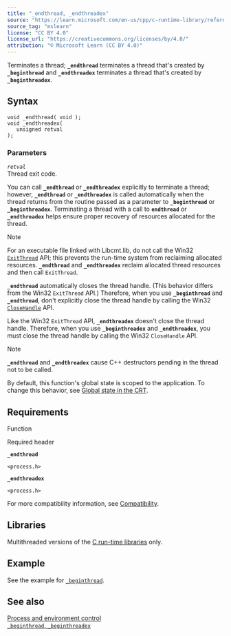 ```yaml
---
title: "_endthread, _endthreadex"
source: "https://learn.microsoft.com/en-us/cpp/c-runtime-library/reference/endthread-endthreadex?view=msvc-170"
source_tag: "mslearn"
license: "CC BY 4.0"
license_url: "https://creativecommons.org/licenses/by/4.0/"
attribution: "© Microsoft Learn (CC BY 4.0)"
---
```

Terminates a thread; **`_endthread`** terminates a thread that's created by **`_beginthread`** and **`_endthreadex`** terminates a thread that's created by **`_beginthreadex`**.

## Syntax

```
void _endthread( void );
void _endthreadex(
   unsigned retval
);
```

### Parameters

_`retval`_  
Thread exit code.

You can call **`_endthread`** or **`_endthreadex`** explicitly to terminate a thread; however, **`_endthread`** or **`_endthreadex`** is called automatically when the thread returns from the routine passed as a parameter to **`_beginthread`** or **`_beginthreadex`**. Terminating a thread with a call to **`endthread`** or **`_endthreadex`** helps ensure proper recovery of resources allocated for the thread.

Note

For an executable file linked with Libcmt.lib, do not call the Win32 [`ExitThread`](https://learn.microsoft.com/en-us/windows/win32/api/processthreadsapi/nf-processthreadsapi-exitthread) API; this prevents the run-time system from reclaiming allocated resources. **`_endthread`** and **`_endthreadex`** reclaim allocated thread resources and then call `ExitThread`.

**`_endthread`** automatically closes the thread handle. (This behavior differs from the Win32 `ExitThread` API.) Therefore, when you use **`_beginthread`** and **`_endthread`**, don't explicitly close the thread handle by calling the Win32 [`CloseHandle`](https://learn.microsoft.com/en-us/windows/win32/api/handleapi/nf-handleapi-closehandle) API.

Like the Win32 `ExitThread` API, **`_endthreadex`** doesn't close the thread handle. Therefore, when you use **`_beginthreadex`** and **`_endthreadex`**, you must close the thread handle by calling the Win32 `CloseHandle` API.

Note

**`_endthread`** and **`_endthreadex`** cause C++ destructors pending in the thread not to be called.

By default, this function's global state is scoped to the application. To change this behavior, see [Global state in the CRT](https://learn.microsoft.com/en-us/cpp/c-runtime-library/global-state?view=msvc-170).

## Requirements

Function

Required header

**`_endthread`**

`<process.h>`

**`_endthreadex`**

`<process.h>`

For more compatibility information, see [Compatibility](https://learn.microsoft.com/en-us/cpp/c-runtime-library/compatibility?view=msvc-170).

## Libraries

Multithreaded versions of the [C run-time libraries](https://learn.microsoft.com/en-us/cpp/c-runtime-library/crt-library-features?view=msvc-170) only.

## Example

See the example for [`_beginthread`](https://learn.microsoft.com/en-us/cpp/c-runtime-library/reference/beginthread-beginthreadex?view=msvc-170).

## See also

[Process and environment control](https://learn.microsoft.com/en-us/cpp/c-runtime-library/process-and-environment-control?view=msvc-170)  
[`_beginthread`, `_beginthreadex`](https://learn.microsoft.com/en-us/cpp/c-runtime-library/reference/beginthread-beginthreadex?view=msvc-170)